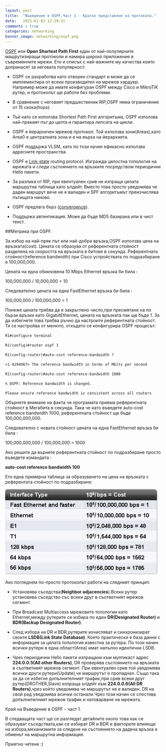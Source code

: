 ```yaml
---
layout: post
title:  "Въведение в OSPF.Част 1 - Кратко представяне на протокола."
date:   2015-01-03 12:39:31
comments : true
categories: networking
banner_image: networking/ospf.png
---
```


[OSPF](http://bg.wikipedia.org/wiki/OSPF) или **Open Shortest Path First**  един от най-полупярните машрутизиращи протоколи и намира широко приложение в съвременните мрежи.
Ето и списък с най-важните му качества които допринасят за неговата популярност:

- OSPF се разработва като отворен стандарт и може да се имплементира от всеки производител на мрежов хардуер. Например може да имате конфигуран OSPF между Cisco и MikroTiK рутер, и протоколът ще работи без проблеми.


- В сравнение с неговият предшественик RIP,OSPF няма ограничение от 15 скока(hops).


- Тъй като се използва Shortest Path First алгоритъма, OSPF използва най-прекият път до целта и гарантира липсата на цикли.



- OSPF е йерархичен мрежов протокол. Той използва зони(Areas),като Area0 е централната зона и е на върха на йерархията.


- OSPF поддържа VLSM, като по този начин ефикасно използва адресните пространства.


- ОSPF е [Link-state](http://en.wikipedia.org/wiki/Link-state_routing_protocol) routing protocol. Изгражда цялостна топология на мрежата и следи състоянието на връзките посредством периодични Hello пакети.


- За разлика от RIP, при евентуален срив не изпраща цялата маршрутна таблица като ъпдейт. Вместо това просто уведомява че даден маршрут вече не е валиден и SPF алгоритъмът преизчислява пътищата наново.


- OSPF предлага бърз ([convergence](http://en.wikipedia.org/wiki/Convergence_%28routing%29)).


- Поддържа автентикация. Може да бъде MD5 базирана или в чист текст.



##Метрика при OSPF.


За избор на най-пряк път или най-добра връзка,OSPF използва цена на връзката(cost).
Цената се образува от референтната стойност разделена на  скоростта на връзката в битове в секунда. Референтната стойност(reference bandwidth) при Cisco устройствата по подразбиране е 100,000,000.

Цената на една обикновена 10 Mbps Ethernet връзка би била :

100,000,000 / 10,000,000 = 10


Следователно цената на една FastEthernet връзка би била :


100,000,000 / 100,000,000 = 1


Понеже цената трябва да е закръглено число,при пресмятане на по бързи връзки като GigabitEthernet, цената на връзката пак ще бъде 1.
За да избегнете това трябва ръчно да настроите референтната стойност.
Тя се настройва от менюто, откъдето се конфигурира OSPF процесът:

`R1#configure terminal`

`R1(config)#router ospf 1`

`R1(config-router)#auto-cost reference-bandwidth ?`

`<1-4294967> The reference bandwidth in terms of Mbits per second`

`R1(config-router)#auto-cost reference-bandwidth 1000`

`% OSPF: Reference bandwidth is changed.`

`Please ensure reference bandwidth is consistent across all routers`



Обърнете внимане на факта че програмата приема референтната стойност в Мегабита в секунда. Така че като въведете auto-cost reference bandwidth 1000, референтната стойност ще бъде 100,000,000,000.

Следователно с новата стойност цената на една FastEthernet връзка би била :

100,000,000,000 / 100,000,000 = 1000

Ако решите да върнете референтната стойност по подразбиране просто въведете командата : 

**auto-cost reference bandwidth 100**

Ето една примерна таблица за образуването на цена на връзката с референтата стойност по подразбиране:


![ospftable](https://github.com/etem/etem.github.io/raw/master/assets/images/networking/ospftable.png)


Ако погледнем по-просто протоколът работи на следният принцип:

- Установява съседства(**Neighbor adjacencies**).Всеки рутер установява съседство със всеки друг в съответният мрежов сегмент.

- При Broadcast Multiaccess мрежовите топологии като Ethernet,между рутерите се избира по един **DR(Designated Router)** и **BDR(Backup Designated Router)**.

- След избора на DR и BDR,рутерите изчисляват и синхронизират своите **LSDB(Link State Database)**. Което практически е база данни с информация за цялата топология известна за рутера. По този начин всички рутери в една област(Area) имат напълно идентични LSDB.

- Чрез периодични Hello пакети изпращани към мултикаст адрес **224.0.0.5(All other Routers)**, DR проверява състоянието на връзката в съответният мрежов сегмент. При евентуален срив  той уведомява всички други рутери(Update),че маршрутът е пропаднал.
Също така за да се избегне допълнителният трафик,при срив всеки друг рутер(DROTHER,Slave) изпраща ъпдейт към  **224.0.0.6(All DR Routers)**,чрез който уведомява че маршрутът не е валиден.
DR на свой ред уведомява всички останали.Чрез този начин се спестява допълнителният мрежов трафик и натоварване на мрежата.


Край на Въведение в OSPF - част 1.

В следващата част ще се разгледат детайлите около това как се образуват съседствата,как се избират DR и BDR и факторите влияещи на избора,механизмите за следене на състоянието на дадена връзка и обменът на маршрутна информация.

Приятно четене :) 

